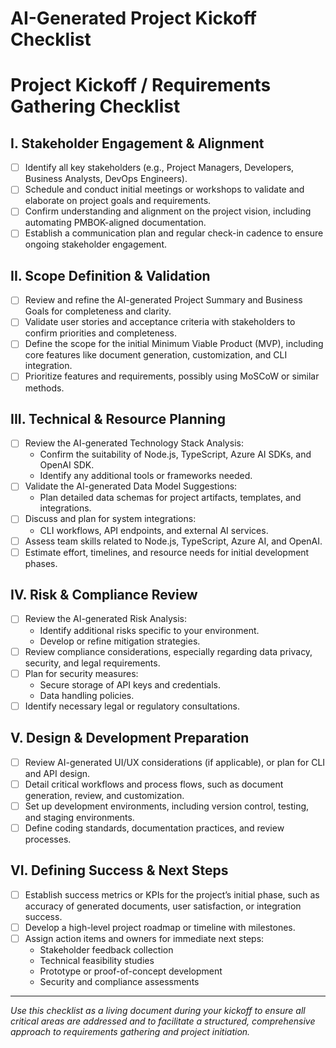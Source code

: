 # AI-Generated Project Kickoff Checklist

# Project Kickoff / Requirements Gathering Checklist

## I. Stakeholder Engagement & Alignment
- [ ] Identify all key stakeholders (e.g., Project Managers, Developers, Business Analysts, DevOps Engineers).
- [ ] Schedule and conduct initial meetings or workshops to validate and elaborate on project goals and requirements.
- [ ] Confirm understanding and alignment on the project vision, including automating PMBOK-aligned documentation.
- [ ] Establish a communication plan and regular check-in cadence to ensure ongoing stakeholder engagement.

## II. Scope Definition & Validation
- [ ] Review and refine the AI-generated Project Summary and Business Goals for completeness and clarity.
- [ ] Validate user stories and acceptance criteria with stakeholders to confirm priorities and completeness.
- [ ] Define the scope for the initial Minimum Viable Product (MVP), including core features like document generation, customization, and CLI integration.
- [ ] Prioritize features and requirements, possibly using MoSCoW or similar methods.

## III. Technical & Resource Planning
- [ ] Review the AI-generated Technology Stack Analysis:
  - Confirm the suitability of Node.js, TypeScript, Azure AI SDKs, and OpenAI SDK.
  - Identify any additional tools or frameworks needed.
- [ ] Validate the AI-generated Data Model Suggestions:
  - Plan detailed data schemas for project artifacts, templates, and integrations.
- [ ] Discuss and plan for system integrations:
  - CLI workflows, API endpoints, and external AI services.
- [ ] Assess team skills related to Node.js, TypeScript, Azure AI, and OpenAI.
- [ ] Estimate effort, timelines, and resource needs for initial development phases.

## IV. Risk & Compliance Review
- [ ] Review the AI-generated Risk Analysis:
  - Identify additional risks specific to your environment.
  - Develop or refine mitigation strategies.
- [ ] Review compliance considerations, especially regarding data privacy, security, and legal requirements.
- [ ] Plan for security measures:
  - Secure storage of API keys and credentials.
  - Data handling policies.
- [ ] Identify necessary legal or regulatory consultations.

## V. Design & Development Preparation
- [ ] Review AI-generated UI/UX considerations (if applicable), or plan for CLI and API design.
- [ ] Detail critical workflows and process flows, such as document generation, review, and customization.
- [ ] Set up development environments, including version control, testing, and staging environments.
- [ ] Define coding standards, documentation practices, and review processes.

## VI. Defining Success & Next Steps
- [ ] Establish success metrics or KPIs for the project’s initial phase, such as accuracy of generated documents, user satisfaction, or integration success.
- [ ] Develop a high-level project roadmap or timeline with milestones.
- [ ] Assign action items and owners for immediate next steps:
  - Stakeholder feedback collection
  - Technical feasibility studies
  - Prototype or proof-of-concept development
  - Security and compliance assessments

---

*Use this checklist as a living document during your kickoff to ensure all critical areas are addressed and to facilitate a structured, comprehensive approach to requirements gathering and project initiation.*